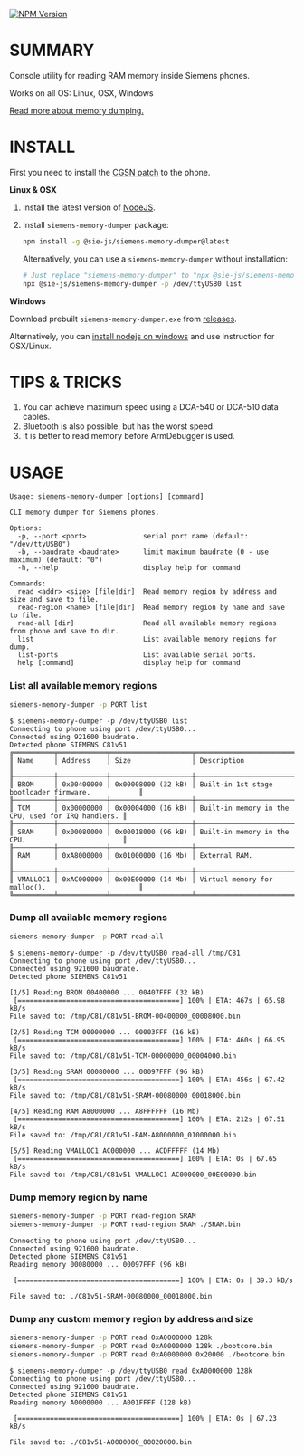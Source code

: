[![NPM Version](https://img.shields.io/npm/v/%40sie-js%2Fsiemens-memory-dumper)](https://www.npmjs.com/package/@sie-js/siemens-memory-dumper)

# SUMMARY
Console utility for reading RAM memory inside Siemens phones.

Works on all OS: Linux, OSX, Windows

[Read more about memory dumping.](https://siemens-mobile-hacks.github.io/reverse-engineering/memory-dump.html)

# INSTALL
First you need to install the [CGSN patch](https://siemens-mobile-hacks.github.io/reverse-engineering/arm-debugger.html) to the phone.

**Linux & OSX**
1. Install the latest version of [NodeJS](https://nodejs.org/en/download/).
2. Install `siemens-memory-dumper` package:
	```bash
 	npm install -g @sie-js/siemens-memory-dumper@latest
 	```

	Alternatively, you can use a `siemens-memory-dumper` without installation:
	```bash
	# Just replace "siemens-memory-dumper" to "npx @sie-js/siemens-memory-dumper"
	npx @sie-js/siemens-memory-dumper -p /dev/ttyUSB0 list
	```

**Windows**

Download prebuilt `siemens-memory-dumper.exe` from [releases](https://github.com/siemens-mobile-hacks/siemens-memory-dumper/releases).

Alternatively, you can [install nodejs on windows](https://nodejs.org/en/download/) and use instruction for OSX/Linux.

# TIPS & TRICKS
1. You can achieve maximum speed using a DCA-540 or DCA-510 data cables.
2. Bluetooth is also possible, but has the worst speed.
3. It is better to read memory before ArmDebugger is used.

# USAGE
```
Usage: siemens-memory-dumper [options] [command]

CLI memory dumper for Siemens phones.

Options:
  -p, --port <port>              serial port name (default: "/dev/ttyUSB0")
  -b, --baudrate <baudrate>      limit maximum baudrate (0 - use maximum) (default: "0")
  -h, --help                     display help for command

Commands:
  read <addr> <size> [file|dir]  Read memory region by address and size and save to file.
  read-region <name> [file|dir]  Read memory region by name and save to file.
  read-all [dir]                 Read all available memory regions from phone and save to dir.
  list                           List available memory regions for dump.
  list-ports                     List available serial ports.
  help [command]                 display help for command
```

### List all available memory regions
```bash
siemens-memory-dumper -p PORT list
```
```
$ siemens-memory-dumper -p /dev/ttyUSB0 list
Connecting to phone using port /dev/ttyUSB0...
Connected using 921600 baudrate.
Detected phone SIEMENS C81v51
╔══════════╤════════════╤════════════════════╤════════════════════════════════════════════════════╗
║ Name     │ Address    │ Size               │ Description                                        ║
╟──────────┼────────────┼────────────────────┼────────────────────────────────────────────────────╢
║ BROM     │ 0x00400000 │ 0x00008000 (32 kB) │ Built-in 1st stage bootloader firmware.            ║
╟──────────┼────────────┼────────────────────┼────────────────────────────────────────────────────╢
║ TCM      │ 0x00000000 │ 0x00004000 (16 kB) │ Built-in memory in the CPU, used for IRQ handlers. ║
╟──────────┼────────────┼────────────────────┼────────────────────────────────────────────────────╢
║ SRAM     │ 0x00080000 │ 0x00018000 (96 kB) │ Built-in memory in the CPU.                        ║
╟──────────┼────────────┼────────────────────┼────────────────────────────────────────────────────╢
║ RAM      │ 0xA8000000 │ 0x01000000 (16 Mb) │ External RAM.                                      ║
╟──────────┼────────────┼────────────────────┼────────────────────────────────────────────────────╢
║ VMALLOC1 │ 0xAC000000 │ 0x00E00000 (14 Mb) │ Virtual memory for malloc().                       ║
╚══════════╧════════════╧════════════════════╧════════════════════════════════════════════════════╝
```

### Dump all available memory regions
```bash
siemens-memory-dumper -p PORT read-all
```
```
$ siemens-memory-dumper -p /dev/ttyUSB0 read-all /tmp/C81
Connecting to phone using port /dev/ttyUSB0...
Connected using 921600 baudrate.
Detected phone SIEMENS C81v51

[1/5] Reading BROM 00400000 ... 00407FFF (32 kB)
 [========================================] 100% | ETA: 467s | 65.98 kB/s
File saved to: /tmp/C81/C81v51-BROM-00400000_00008000.bin

[2/5] Reading TCM 00000000 ... 00003FFF (16 kB)
 [========================================] 100% | ETA: 460s | 66.95 kB/s
File saved to: /tmp/C81/C81v51-TCM-00000000_00004000.bin

[3/5] Reading SRAM 00080000 ... 00097FFF (96 kB)
 [========================================] 100% | ETA: 456s | 67.42 kB/s
File saved to: /tmp/C81/C81v51-SRAM-00080000_00018000.bin

[4/5] Reading RAM A8000000 ... A8FFFFFF (16 Mb)
 [========================================] 100% | ETA: 212s | 67.51 kB/s
File saved to: /tmp/C81/C81v51-RAM-A8000000_01000000.bin

[5/5] Reading VMALLOC1 AC000000 ... ACDFFFFF (14 Mb)
 [========================================] 100% | ETA: 0s | 67.65 kB/s
File saved to: /tmp/C81/C81v51-VMALLOC1-AC000000_00E00000.bin
```

### Dump memory region by name
```bash
siemens-memory-dumper -p PORT read-region SRAM
siemens-memory-dumper -p PORT read-region SRAM ./SRAM.bin
```
```
Connecting to phone using port /dev/ttyUSB0...
Connected using 921600 baudrate.
Detected phone SIEMENS C81v51
Reading memory 00080000 ... 00097FFF (96 kB)

 [========================================] 100% | ETA: 0s | 39.3 kB/s

File saved to: ./C81v51-SRAM-00080000_00018000.bin
```

### Dump any custom memory region by address and size
```bash
siemens-memory-dumper -p PORT read 0xA0000000 128k
siemens-memory-dumper -p PORT read 0xA0000000 128k ./bootcore.bin
siemens-memory-dumper -p PORT read 0xA0000000 0x20000 ./bootcore.bin
```
```
$ siemens-memory-dumper -p /dev/ttyUSB0 read 0xA0000000 128k
Connecting to phone using port /dev/ttyUSB0...
Connected using 921600 baudrate.
Detected phone SIEMENS C81v51
Reading memory A0000000 ... A001FFFF (128 kB)

 [========================================] 100% | ETA: 0s | 67.23 kB/s

File saved to: ./C81v51-A0000000_00020000.bin
```
